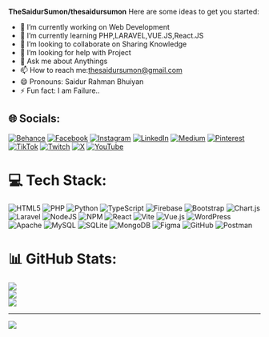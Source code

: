 **TheSaidurSumon/thesaidursumon** 
Here are some ideas to get you started:

- 🔭 I’m currently working on Web Development
- 🌱 I’m currently learning PHP,LARAVEL,VUE.JS,React.JS
- 👯 I’m looking to collaborate on Sharing Knowledge
- 🤔 I’m looking for help with Project
- 💬 Ask me about Anythings
- 📫 How to reach me:thesaidursumon@gmail.com
- 😄 Pronouns: Saidur Rahman Bhuiyan
- ⚡ Fun fact: I am Failure..


## 🌐 Socials:
[![Behance](https://img.shields.io/badge/Behance-1769ff?logo=behance&logoColor=white)](https://behance.net/thesaidursumon) [![Facebook](https://img.shields.io/badge/Facebook-%231877F2.svg?logo=Facebook&logoColor=white)](https://facebook.com/thesaidursumon) [![Instagram](https://img.shields.io/badge/Instagram-%23E4405F.svg?logo=Instagram&logoColor=white)](https://instagram.com/thesaidursumon) [![LinkedIn](https://img.shields.io/badge/LinkedIn-%230077B5.svg?logo=linkedin&logoColor=white)](https://linkedin.com/in/thesaidursumon) [![Medium](https://img.shields.io/badge/Medium-12100E?logo=medium&logoColor=white)](https://medium.com/@thesaidursumon) [![Pinterest](https://img.shields.io/badge/Pinterest-%23E60023.svg?logo=Pinterest&logoColor=white)](https://pinterest.com/thesaidursumon) [![TikTok](https://img.shields.io/badge/TikTok-%23000000.svg?logo=TikTok&logoColor=white)](https://tiktok.com/@thesaidursumon) [![Twitch](https://img.shields.io/badge/Twitch-%239146FF.svg?logo=Twitch&logoColor=white)](https://twitch.tv/thesaidursumon) [![X](https://img.shields.io/badge/X-black.svg?logo=X&logoColor=white)](https://x.com/thesaidursumon) [![YouTube](https://img.shields.io/badge/YouTube-%23FF0000.svg?logo=YouTube&logoColor=white)](https://youtube.com/@thesaidursumon) 

# 💻 Tech Stack:
![HTML5](https://img.shields.io/badge/html5-%23E34F26.svg?style=for-the-badge&logo=html5&logoColor=white) ![PHP](https://img.shields.io/badge/php-%23777BB4.svg?style=for-the-badge&logo=php&logoColor=white) ![Python](https://img.shields.io/badge/python-3670A0?style=for-the-badge&logo=python&logoColor=ffdd54) ![TypeScript](https://img.shields.io/badge/typescript-%23007ACC.svg?style=for-the-badge&logo=typescript&logoColor=white) ![Firebase](https://img.shields.io/badge/firebase-%23039BE5.svg?style=for-the-badge&logo=firebase) ![Bootstrap](https://img.shields.io/badge/bootstrap-%238511FA.svg?style=for-the-badge&logo=bootstrap&logoColor=white) ![Chart.js](https://img.shields.io/badge/chart.js-F5788D.svg?style=for-the-badge&logo=chart.js&logoColor=white) ![Laravel](https://img.shields.io/badge/laravel-%23FF2D20.svg?style=for-the-badge&logo=laravel&logoColor=white) ![NodeJS](https://img.shields.io/badge/node.js-6DA55F?style=for-the-badge&logo=node.js&logoColor=white) ![NPM](https://img.shields.io/badge/NPM-%23CB3837.svg?style=for-the-badge&logo=npm&logoColor=white) ![React](https://img.shields.io/badge/react-%2320232a.svg?style=for-the-badge&logo=react&logoColor=%2361DAFB) ![Vite](https://img.shields.io/badge/vite-%23646CFF.svg?style=for-the-badge&logo=vite&logoColor=white) ![Vue.js](https://img.shields.io/badge/vue.js-%2335495e.svg?style=for-the-badge&logo=vuedotjs&logoColor=%234FC08D) ![WordPress](https://img.shields.io/badge/WordPress-%23117AC9.svg?style=for-the-badge&logo=WordPress&logoColor=white) ![Apache](https://img.shields.io/badge/apache-%23D42029.svg?style=for-the-badge&logo=apache&logoColor=white) ![MySQL](https://img.shields.io/badge/mysql-4479A1.svg?style=for-the-badge&logo=mysql&logoColor=white) ![SQLite](https://img.shields.io/badge/sqlite-%2307405e.svg?style=for-the-badge&logo=sqlite&logoColor=white) ![MongoDB](https://img.shields.io/badge/MongoDB-%234ea94b.svg?style=for-the-badge&logo=mongodb&logoColor=white) ![Figma](https://img.shields.io/badge/figma-%23F24E1E.svg?style=for-the-badge&logo=figma&logoColor=white) ![GitHub](https://img.shields.io/badge/github-%23121011.svg?style=for-the-badge&logo=github&logoColor=white) ![Postman](https://img.shields.io/badge/Postman-FF6C37?style=for-the-badge&logo=postman&logoColor=white)
# 📊 GitHub Stats:
![](https://github-readme-stats.vercel.app/api?username=thesaidursumon&theme=default&hide_border=false&include_all_commits=false&count_private=false)<br/>
![](https://github-readme-streak-stats.herokuapp.com/?user=thesaidursumon&theme=default&hide_border=false)<br/>
![](https://github-readme-stats.vercel.app/api/top-langs/?username=thesaidursumon&theme=default&hide_border=false&include_all_commits=false&count_private=false&layout=compact)

---
[![](https://visitcount.itsvg.in/api?id=thesaidursumon&icon=0&color=0)](https://visitcount.itsvg.in)

<!-- Proudly created with GPRM ( https://gprm.itsvg.in ) -->

